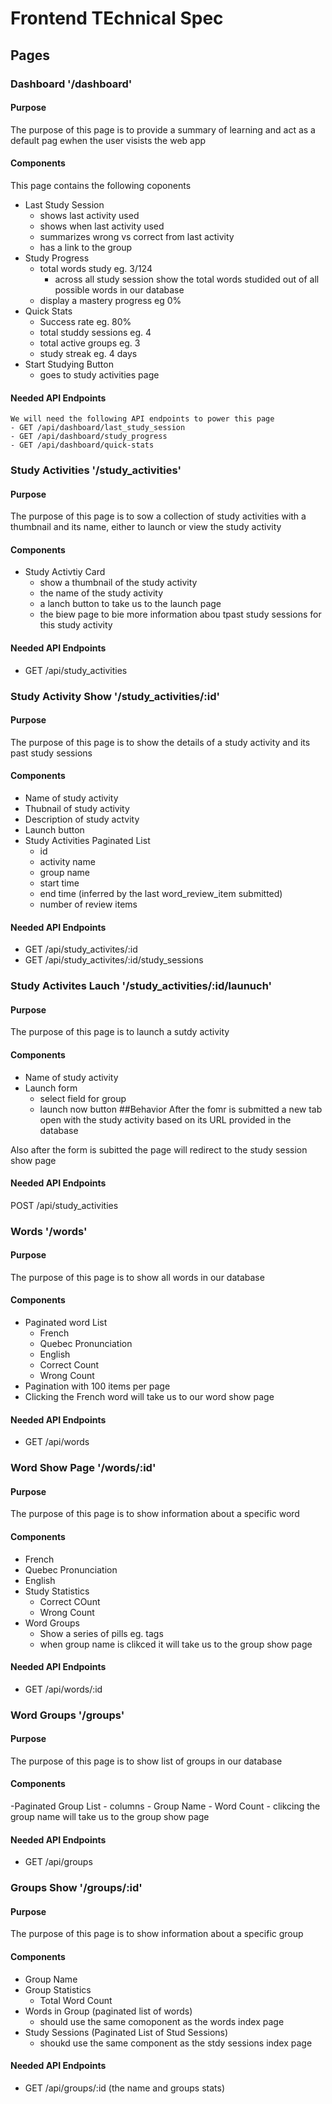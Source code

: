 # Frontend TEchnical Spec

## Pages

### Dashboard '/dashboard'

#### Purpose
The purpose of this page is to provide a summary of learning and act as a default pag ewhen the user visists the web app

#### Components
This page contains the following coponents
- Last Study Session
    - shows last activity used
    - shows when last activity used
    - summarizes wrong vs correct from last activity
    - has a link to the group
- Study Progress
    - total words study eg. 3/124
        - across all study session show the total words studided out of all possible words in our database
    - display a mastery progress eg 0%
- Quick Stats
    - Success rate eg. 80%
    - total studdy sessions eg. 4
    - total active groups eg. 3
    - study streak eg. 4 days
- Start Studying Button
    - goes to study activities page 
#### Needed API Endpoints
    We will need the following API endpoints to power this page
    - GET /api/dashboard/last_study_session
    - GET /api/dashboard/study_progress
    - GET /api/dashboard/quick-stats


### Study Activities '/study_activities'

#### Purpose
The purpose of this page is to sow a collection of study activities with a thumbnail and its name, either to launch  or view the study activity

#### Components
- Study Activtiy Card
    - show a thumbnail of the study activity
    - the name of the study activity
    - a lanch button to take us to the launch page
    - the biew page to bie more information abou tpast study sessions for this study activity

#### Needed API Endpoints
- GET /api/study_activities

### Study Activity Show '/study_activities/:id'
#### Purpose
The purpose of this page is to show the details of a study activity and its past study sessions
#### Components
- Name of study activity
- Thubnail of study activity
- Description of study actvity
- Launch button
- Study Activities Paginated List
    - id
    - activity name
    - group name
    - start time
    - end time (inferred by the last word_review_item submitted)
    - number of review items
#### Needed API Endpoints
- GET /api/study_activites/:id
- GET /api/study_activites/:id/study_sessions

### Study Activites Lauch '/study_activities/:id/launuch'
#### Purpose
The purpose of this page is to launch a sutdy activity
#### Components
- Name of study activity
- Launch form
    - select field for group
    - launch now button
##Behavior
After the fomr is submitted a new tab open with the study activity based on its URL provided in the database

Also after the form is subitted the page will redirect to the study session show page
#### Needed API Endpoints
POST /api/study_activities

### Words '/words'
#### Purpose
The purpose of this page is to show all words in our database
#### Components
- Paginated word List
    - French
    - Quebec Pronunciation
    - English
    - Correct Count
    - Wrong Count
- Pagination with 100 items per page
- Clicking the French word will take us to our word show page
#### Needed API Endpoints
- GET /api/words

### Word Show Page '/words/:id'
#### Purpose
The purpose of this page is to show information about a specific word 
#### Components
- French
- Quebec Pronunciation
- English
- Study Statistics
    - Correct COunt
    - Wrong Count
- Word Groups
    - Show a series of pills eg. tags
    - when group name is clikced it will take us to the group show page
#### Needed API Endpoints
- GET /api/words/:id

### Word Groups '/groups'
#### Purpose
The purpose of this page is to show  list of groups in our database
#### Components
-Paginated Group List
    - columns
        - Group Name
        - Word Count
     - clikcing the group name will take us to the group show page
#### Needed API Endpoints
- GET /api/groups

### Groups Show '/groups/:id'
#### Purpose
The purpose of this page is to show  information about a specific group
#### Components
- Group Name
- Group Statistics
    - Total Word Count
- Words in Group (paginated list of words)
    - should use the same comoponent as the words index page
- Study Sessions (Paginated List of Stud Sessions)
    - shoukd use the same component as the stdy sessions index page
#### Needed API Endpoints
- GET /api/groups/:id (the name and groups stats)